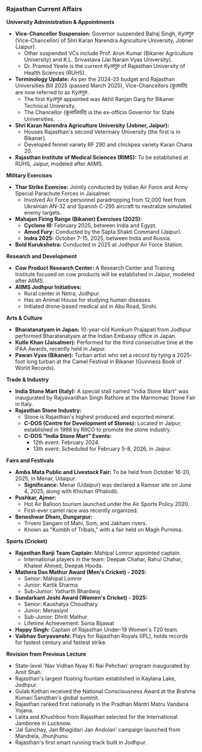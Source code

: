 ### **Rajasthan Current Affairs**

**University Administration & Appointments**

*   **Vice-Chancellor Suspension:** Governor suspended Balraj Singh, Куलगुरु (Vice-Chancellor) of Shri Karan Narendra Agriculture University, Jobner (Jaipur).
    *   Other suspended VCs include Prof. Arun Kumar (Bikaner Agriculture University) and K.L. Srivastava (Jai Narain Vyas University).
    *   Dr. Pramod Yewle is the current Куलगुरु of Rajasthan University of Health Sciences (RUHS).
*   **Terminology Update:** As per the 2024-25 budget and Rajasthan Universities Bill 2025 (passed March 2025), Vice-Chancellors (कुलपति) are now referred to as Куलगुरु.
    *   The first Куलगुरु appointed was Akhil Ranjan Garg for Bikaner Technical University.
    *   The Chancellor (कुलाधिपति) is the ex-officio Governor for State Universities.
*   **Shri Karan Narendra Agriculture University (Jobner, Jaipur):**
    *   Houses Rajasthan's second Veterinary University (the first is in Bikaner).
    *   Developed fennel variety RF 290 and chickpea variety Karan Chana 20.
*   **Rajasthan Institute of Medical Sciences (RIMS):** To be established at RUHS, Jaipur, modeled after AIIMS.

**Military Exercises**

*   **Thar Strike Exercise:** Jointly conducted by Indian Air Force and Army Special Parachute Forces in Jaisalmer.
    *   Involved Air Force personnel paradropping from 12,000 feet from Ukrainian AN-32 and Spanish C-295 aircraft to neutralize simulated enemy targets.
*   **Mahajan Firing Range (Bikaner) Exercises (2025):**
    *   **Cyclone III:** February 2025, between India and Egypt.
    *   **Amod Fury:** Conducted by the Sapta Shakti Command (Jaipur).
    *   **Indra 2025:** October 7-15, 2025, between India and Russia.
*   **Bold Kurukshetra:** Conducted in 2025 at Jodhpur Air Force Station.

**Research and Development**

*   **Cow Product Research Center:** A Research Center and Training Institute focused on cow products will be established in Jaipur, modeled after AIIMS.
*   **AIIMS Jodhpur Initiatives:**
    *   Rural center in Netra, Jodhpur.
    *   Has an Animal House for studying human diseases.
    *   Initiated drone-based medical aid in Abu Road, Sirohi.

**Arts & Culture**

*   **Bharatanatyam in Japan:** 10-year-old Kumkum Prajapati from Jodhpur performed Bharatanatyam at the Indian Embassy office in Japan.
*   **Kutle Khan (Jaisalmer):** Performed for the third consecutive time at the IFAA Awards, recently held in Jaipur.
*   **Pawan Vyas (Bikaner):** Turban artist who set a record by tying a 2025-foot long turban at the Camel Festival in Bikaner (Guinness Book of World Records).

**Trade & Industry**

*   **India Stone Mart (Italy):** A special stall named "India Stone Mart" was inaugurated by Rajyavardhan Singh Rathore at the Marmomac Stone Fair in Italy.
*   **Rajasthan Stone Industry:**
    *   Stone is Rajasthan's highest produced and exported mineral.
    *   **C-DOS (Centre for Development of Stones):** Located in Jaipur, established in 1998 by RIICO to promote the stone industry.
    *   **C-DOS "India Stone Mart" Events:**
        *   12th event: February 2024.
        *   13th event: Scheduled for February 5-8, 2026, in Jaipur.

**Fairs and Festivals**

*   **Amba Mata Public and Livestock Fair:** To be held from October 16-20, 2025, in Menar, Udaipur.
    *   **Significance:** Menar (Udaipur) was declared a Ramsar site on June 4, 2025, along with Khichan (Phalodi).
*   **Pushkar, Ajmer:**
    *   Hot Air Balloon tourism launched under the Air Sports Policy 2020.
    *   First-ever camel race was recently organized.
*   **Beneshwar Dham, Dungarpur:**
    *   Triveni Sangam of Mahi, Som, and Jakham rivers.
    *   Known as "Kumbh of Tribals," with a fair held on Magh Purnima.

**Sports (Cricket)**

*   **Rajasthan Ranji Team Captain:** Mahipal Lomror appointed captain.
    *   International players in the team: Deepak Chahar, Rahul Chahar, Khaleel Ahmed, Deepak Hooda.
*   **Mathera Das Mathur Award (Men's Cricket) - 2025:**
    *   Senior: Mahipal Lomror
    *   Junior: Kartik Sharma
    *   Sub-Junior: Yatharth Bhardwaj
*   **Sundarkant Joshi Award (Women's Cricket) - 2025:**
    *   Senior: Kaushalya Choudhary
    *   Junior: Menasiyol
    *   Sub-Junior: Dhriti Mathur
    *   Lifetime Achievement: Sonia Bijawat
*   **Happy Singh:** Captain of Rajasthan Under-19 Women's T20 team.
*   **Vaibhav Suryavanshi:** Plays for Rajasthan Royals (IPL), holds records for fastest century and fastest strike.

**Revision from Previous Lecture**

*   State-level 'Nav Vidhan Nyay Ki Nai Pehchan' program inaugurated by Amit Shah.
*   Rajasthan's largest floating fountain established in Kaylana Lake, Jodhpur.
*   Gulab Kothari received the National Consciousness Award at the Brahma Kumari Sansthan's global summit.
*   Rajasthan ranked first nationally in the Pradhan Mantri Matru Vandana Yojana.
*   Lalita and Khushboo from Rajasthan selected for the International Jamboree in Lucknow.
*   'Jal Sanchay, Jan Bhagidari Jan Andolan' campaign launched from Mandrela, Jhunjhunu.
*   Rajasthan's first smart running track built in Jodhpur.